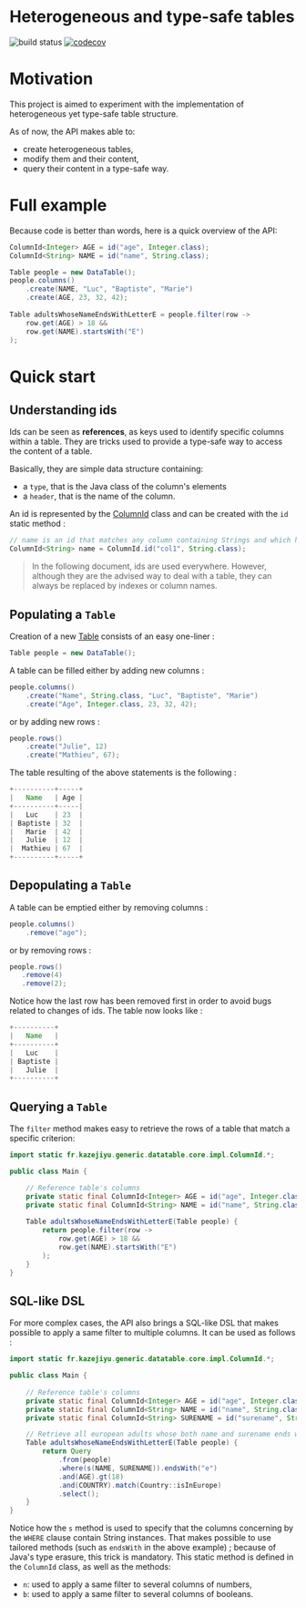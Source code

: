 # Heterogeneous and type-safe tables

![build status](https://travis-ci.org/KazeJiyu/datatable.svg?branch=master) [![codecov](https://codecov.io/gh/KazeJiyu/datatable/branch/master/graph/badge.svg)](https://codecov.io/gh/KazeJiyu/datatable)

# Motivation
This project is aimed to experiment with the implementation of heterogeneous yet type-safe table structure.

As of now, the API makes able to:

- create heterogeneous tables,
- modify them and their content,
- query their content in a type-safe way. 

# Full example

Because code is better than words, here is a quick overview of the API:

```java
ColumnId<Integer> AGE = id("age", Integer.class);
ColumnId<String> NAME = id("name", String.class);

Table people = new DataTable();
people.columns()
    .create(NAME, "Luc", "Baptiste", "Marie")
    .create(AGE, 23, 32, 42);
	
Table adultsWhoseNameEndsWithLetterE = people.filter(row ->
    row.get(AGE) > 18 &&
    row.get(NAME).startsWith("E")
);
```

# Quick start

## Understanding ids

Ids can be seen as **references**, as keys used to identify specific columns within a table.
They are tricks used to provide a type-safe way to access the content of a table.

Basically, they are simple data structure containing:

- a `type`, that is the Java class of the column's elements
- a `header`, that is the name of the column.

An id is represented by the [ColumnId](https://github.com/KazeJiyu/datatable/blob/master/src/main/java/fr/kazejiyu/generic/datatable/core/impl/ColumnId.java) class and can be created with the `id` static method :
```java
// name is an id that matches any column containing Strings and which header is "col1"
ColumnId<String> name = ColumnId.id("col1", String.class);
```

> In the following document, ids are used everywhere.
> However, although they are the advised way to deal with a table, they can always be replaced by indexes or column names.

## Populating a `Table`

Creation of a new [Table](https://github.com/KazeJiyu/datatable/blob/master/src/main/java/fr/kazejiyu/generic/datatable/core/Table.java) consists of an easy one-liner : 

```java
Table people = new DataTable();
```

A table can be filled either by adding new columns :

```java
people.columns()
    .create("Name", String.class, "Luc", "Baptiste", "Marie")
    .create("Age", Integer.class, 23, 32, 42);
```

or by adding new rows : 

```java
people.rows()
    .create("Julie", 12)
    .create("Mathieu", 67);
```
   
The table resulting of the above statements is the following :

```java
+----------+-----+
|   Name   | Age |
+----------+-----|
|   Luc    | 23  |
| Baptiste | 32  |
|   Marie  | 42  |
|   Julie  | 12  |
|  Mathieu | 67  |
+----------+-----+
```

## Depopulating a `Table`

A table can be emptied either by removing columns :

```java
people.columns()
    .remove("age");
```

or by removing rows :

```java
people.rows()
   .remove(4)
   .remove(2);
```

Notice how the last row has been removed first in order to avoid bugs related to changes of ids. The table now looks like :

```java
+----------+
|   Name   |
+----------+
|   Luc    |
| Baptiste |
|   Julie  |
+----------+
```

## Querying a `Table`

The `filter` method makes easy to retrieve the rows of a table that match a specific criterion:

```java
import static fr.kazejiyu.generic.datatable.core.impl.ColumnId.*;

public class Main {

    // Reference table's columns
    private static final ColumnId<Integer> AGE = id("age", Integer.class);
    private static final ColumnId<String> NAME = id("name", String.class);
    
    Table adultsWhoseNameEndsWithLetterE(Table people) {
        return people.filter(row ->
            row.get(AGE) > 18 &&
            row.get(NAME).startsWith("E")
        );
    }
}
```

## SQL-like DSL

For more complex cases, the API also brings a SQL-like DSL that makes possible to apply a same filter to multiple columns. It can be used as follows :

```java
import static fr.kazejiyu.generic.datatable.core.impl.ColumnId.*;

public class Main {
	
    // Reference table's columns
    private static final ColumnId<Integer> AGE = id("age", Integer.class);
    private static final ColumnId<String> NAME = id("name", String.class);
    private static final ColumnId<String> SURENAME = id("surename", String.class);

    // Retrieve all european adults whose both name and surename ends with the letter "e"
    Table adultsWhoseNameEndsWithLetterE(Table people) {
        return Query
            .from(people)
            .where(s(NAME, SURENAME)).endsWith("e")
            .and(AGE).gt(18)
            .and(COUNTRY).match(Country::isInEurope)
            .select();
    }
}
```

Notice how the `s` method is used to specify that the columns concerning by the `WHERE` clause contain String instances. 
That makes possible to use tailored methods (such as `endsWith` in the above example) ; because of Java's type erasure, this trick is mandatory. 
This static method is defined in the `ColumnId` class, as well as the methods:

- `n`: used to apply a same filter to several columns of numbers,
- `b`: used to apply a same filter to several columns of booleans.